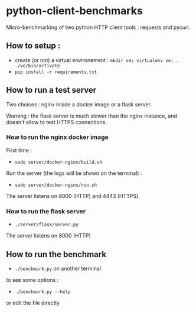 # python-client-benchmarks
Micro-benchmarking of two python HTTP client tools : requests and pycurl.

## How to setup :
* create (or not) a virtual environement : ```mkdir ve; virtualenv ve; . ./ve/bin/activate```
* ```pip install -r requirements.txt```

## How to run a test server

Two choices : nginx inside a docker image or a flask server.

Warning : the flask server is much slower than the nginx instance, and doesn't allow to test HTTPS connections.

### How to run the nginx docker image
First time :
* ```sudo server/docker-nginx/build.sh```

Run the server (the logs will be shown on the terminal) :
* ```sudo server/docker-nginx/run.sh```

The server listens on 8000 (HTTP) and 4443 (HTTPS).

### How to run the flask server
* ```./server/flask/server.py```

The server listens on 8000 (HTTP)

## How to run the benchmark
* ```./benchmark.py``` on another terminal

to see some options :
* ```./benchmark.py --help```  

or edit the file directly
